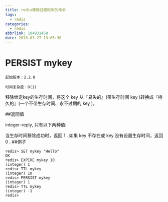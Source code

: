 ```yaml
---
title: redis移除过期时间的命令
tags:
  - redis
categories:
  - redis
abbrlink: 104931458
date: 2018-03-27 13:05:30
---
```

# PERSIST mykey
```
起始版本：2.2.0

时间复杂度：O(1)
```
移除给定key的生存时间，将这个 key 从『易失的』(带生存时间 key )转换成『持久的』(一个不带生存时间、永不过期的 key )。

##返回值

integer-reply, 只有以下两种值:

当生存时间移除成功时，返回 1 .
如果 key 不存在或 key 没有设置生存时间，返回 0 .
##例子

```
redis> SET mykey "Hello"
OK
redis> EXPIRE mykey 10
(integer) 1
redis> TTL mykey
(integer) 10
redis> PERSIST mykey
(integer) 1
redis> TTL mykey
(integer) -1
redis> 
```